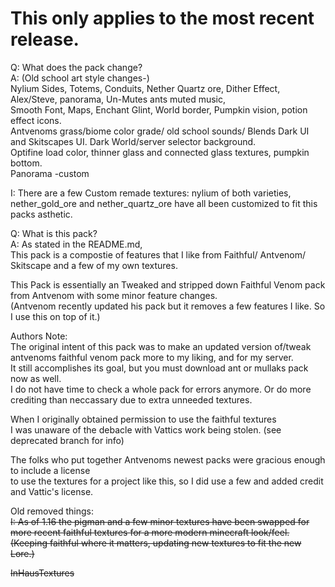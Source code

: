 # This only applies to the most recent release.  

Q: What does the pack change?  
A: (Old school art style changes-)   
Nylium Sides, Totems, Conduits, Nether Quartz ore, Dither Effect, Alex/Steve, panorama, Un-Mutes ants muted music,      
Smooth Font, Maps, Enchant Glint, World border, Pumpkin vision, potion effect icons.    
Antvenoms grass/biome color grade/ old school sounds/ Blends Dark UI and Skitscapes UI. Dark World/server selector background.       
Optifine load color, thinner glass and connected glass textures, pumpkin bottom.   
Panorama -custom

I: There are a few Custom remade textures: nylium of both varieties,   
nether_gold_ore and nether_quartz_ore have all been customized to fit this packs asthetic.  

Q: What is this pack?  
A: As stated in the README.md,   
This pack is a compostie of features that I like from Faithful/ Antvenom/ Skitscape and a few of my own textures.  

This Pack is essentially an Tweaked and stripped down Faithful Venom pack from Antvenom with some minor feature changes.   
(Antvenom recently updated his pack but it removes a few features I like.  So I use this on top of it.)   



Authors Note:   
The original intent of this pack was to make an updated version of/tweak antvenoms faithful venom pack more to my liking, and for my server.       
It still accomplishes its goal, but you must download ant or mullaks pack now as well.  
I do not have time to check a whole pack for errors anymore. Or do more crediting than neccassary due to extra unneeded textures.            

When I originally obtained permission to use the faithful textures      
I was unaware of the debacle with Vattics work being stolen. (see deprecated branch for info)       

The folks who put together Antvenoms newest packs were gracious enough to include a license       
to use the textures for a project like this, so I did use a few and added credit and Vattic's license.   

Old removed things:   
<s>
  I: As of 1.16 the pigman and a few minor textures have been swapped for   
more recent faithful textures for a more modern minecraft look/feel.  
(Keeping faithful where it matters, updating new textures to fit the new Lore.) 
 
 InHausTextures
 
  </s>  
